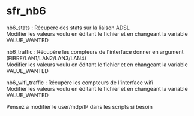 # sfr_nb6
  
nb6_stats : Récupere des stats sur la liaison ADSL  
Modifier les valeurs voulu en éditant le fichier et en changeant la variable VALUE_WANTED  
  
nb6_traffic : Récupère les compteurs de l'interface donner en argument (FIBRE/LAN1/LAN2/LAN3/LAN4)  
Modifier les valeurs voulu en éditant le fichier et en changeant la variable VALUE_WANTED  
  
nb6_wifi_traffic : Récupère les compteurs de l'interface wifi  
Modifier les valeurs voulu en éditant le fichier et en changeant la variable VALUE_WANTED  
  
Pensez a modifier le user/mdp/IP dans les scripts si besoin  
